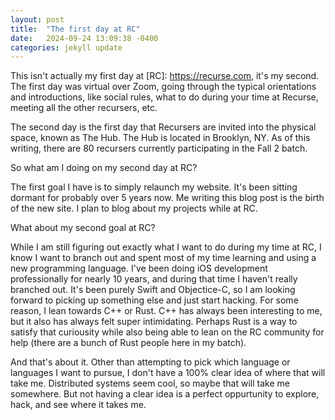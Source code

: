 ```yaml
---
layout: post
title:  "The first day at RC"
date:   2024-09-24 13:09:38 -0400
categories: jekyll update
---
```

This isn't actually my first day at [RC]: https://recurse.com, it's my second. The first day was virtual over Zoom, going through the typical orientations and introductions, like social rules, what to do during your time at Recurse, meeting all the other recursers, etc.

The second day is the first day that Recursers are invited into the physical space, known as The Hub. The Hub is located in Brooklyn, NY. As of this writing, there are 80 recursers currently participating in the Fall 2 batch. 

So what am I doing on my second day at RC?

The first goal I have is to simply relaunch my website. It's been sitting dormant for probably over 5 years now. Me writing this blog post is the birth of the new site. I plan to blog about my projects while at RC. 

What about my second goal at RC?

While I am still figuring out exactly what I want to do during my time at RC, I know I want to branch out and spent most of my time learning and using a new programming language. I've been doing iOS development professionally for nearly 10 years, and during that time I haven't really branched out. It's been purely Swift and Objectice-C, so I am looking forward to picking up something else and just start hacking. For some reason, I lean towards C++ or Rust. C++ has always been interesting to me, but it also has always felt super intimidating. Perhaps Rust is a way to satisfy that curiousity while also being able to lean on the RC community for help (there are a bunch of Rust people here in my batch).

And that's about it. Other than attempting to pick which language or languages I want to pursue, I don't have a 100% clear idea of where that will take me. Distributed systems seem cool, so maybe that will take me somewhere. But not having a clear idea is a perfect oppurtunity to explore, hack, and see where it takes me.